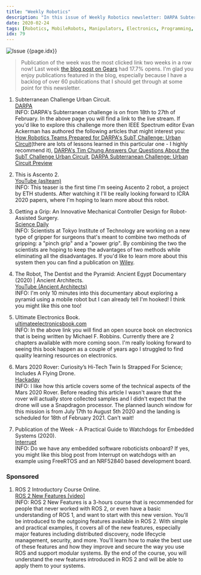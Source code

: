 ```yaml
---
title: "Weekly Robotics"
description: "In this issue of Weekly Robotics newsletter: DARPA Subterranean Challenge, an interesting balancing mobile robot design, new design of mechanical controllers for robot surgeons and more!"
date: 2020-02-24
tags: [Robotics, MobileRobots, Manipulators, Electronics, Programming, OpenSource, Space]
idx: 79
---
```

![Issue {{page.idx}}](/img/headers/{{page.idx}}.jpg "Issue {{page.idx}}")

> Publication of the week was the most clicked link two weeks in a row now! Last week [the blog post on Gears](https://ciechanow.ski/gears/) had 17.7% opens. I'm glad you enjoy publications featured in the blog, especially because I have a backlog of over 60 publications that I should get through at some point for this newsletter.

1) Subterranean Challenge Urban Circuit.
<br>[DARPA](https://www.darpa.mil/about-us/subterranean-challenge-urban-circuit)<br>
INFO: DARPA's Subterranean challenge is on from 18th to 27th of February. In the above page you will find a link to the live stream. If you'd like to explore this challenge more then IEEE Spectrum editor Evan Ackerman has authored the following articles that might interest you: [How Robotics Teams Prepared for DARPA's SubT Challenge: Urban Circuit](https://spectrum.ieee.org/automaton/robotics/robotics-hardware/robotics-teams-prepare-darpa-subt-challenge-urban-circuit)(there are lots of lessons learned in this particular one - I highly recommend it), [DARPA's Tim Chung Answers Our Questions About the SubT Challenge Urban Circuit](https://spectrum.ieee.org/automaton/robotics/robotics-hardware/darpa-tim-chung-on-subt-challenge-urban-circuit), [DARPA Subterranean Challenge: Urban Circuit Preview](https://spectrum.ieee.org/automaton/robotics/robotics-hardware/darpa-subterranean-challenge-urban-circuit-preview)

2) This is Ascento 2.
<br>[YouTube (aslteam)](https://youtu.be/T6r7EZKZW-E)<br>
INFO: This teaser is the first time I'm seeing Ascento 2 robot, a project by ETH students. After watching it I'll be really looking forward to ICRA 2020 papers, where I'm hoping to learn more about this robot.

3) Getting a Grip: An Innovative Mechanical Controller Design for Robot-Assisted Surgery.
<br>[Science Daily](https://www.sciencedaily.com/releases/2020/02/200218124342.htm)<br>
INFO: Scientists at Tokyo Institute of Technology are working on a new type of gripper for surgeons that's meant to combine two methods of gripping: a "pinch grip" and a "power grip". By combining the two the scientists are hoping to keep the advantages of two methods while eliminating all the disadvantages. If you'd like to learn more about this system then you can find a publication on [Wiley](https://onlinelibrary.wiley.com/doi/full/10.1002/rcs.2065).

4) The Robot, The Dentist and the Pyramid: Ancient Egypt Documentary (2020) | Ancient Architects.
<br>[YouTube (Ancient Architects)](https://youtu.be/rhsddHgybTo)<br>
INFO: I'm only 10 minutes into this documentary about exploring a pyramid using a mobile robot but I can already tell I'm hooked! I think you might like this one too!

5) Ultimate Electronics Book.
<br>[ultimateelectronicsbook.com](https://ultimateelectronicsbook.com/)<br>
INFO: In the above link you will find an open source book on electronics that is being written by Michael F. Robbins. Currently there are 2 chapters available with more coming soon. I'm really looking forward to seeing this book happen as a couple of years ago I struggled to find quality learning resources on electronics.

6) Mars 2020 Rover: Curiosity’s Hi-Tech Twin Is Strapped For Science; Includes A Flying Drone.
<br>[Hackaday](https://hackaday.com/2020/02/13/mars-2020-rover-curiositys-hi-tech-twin-is-strapped-for-science-includes-a-flying-drone/)<br>
INFO: I like how this article covers some of the technical aspects of the Mars 2020 Rover. Before reading this article I wasn't aware that the rover will actually store collected samples and I didn't expect that the drone will use a Snapdragon processor. The planned launch window for this mission is from July 17th to August 5th 2020 and the landing is scheduled for 18th of February 2021. Can't wait!

7) Publication of the Week - A Practical Guide to Watchdogs for Embedded Systems (2020).
<br>[Interrupt](https://interrupt.memfault.com/blog/firmware-watchdog-best-practices)<br>
INFO: Do we have any embedded software roboticists onboard? If yes, you might like this blog post from Interrupt on watchdogs with an example using FreeRTOS and an NRF52840 based development board.

### Sponsored

1) ROS 2 Introductory Course Online.
<br>[ROS 2 New Features [video]](https://www.packtpub.com/iot-hardware/ros-2-new-features-video)<br>
INFO: ROS 2 New Features is a 3-hours course that is recommended for people that never worked with ROS 2, or even have a basic understanding of ROS 1, and want to start with this new version. You'll be introduced to the outgoing features available in ROS 2. With simple and practical examples, it covers all of the new features, especially major features including distributed discovery, node lifecycle management, security, and more. You'll learn how to make the best use of these features and how they improve and secure the way you use ROS and support modular systems. By the end of the course, you will understand the new features introduced in ROS 2 and will be able to apply them to your systems.

